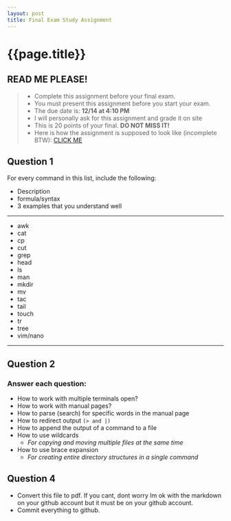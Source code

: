 ```yaml
---
layout: post
title: Final Exam Study Assignment
---
```

# {{page.title}}

## READ ME PLEASE!
> * Complete this assignment before your final exam. 
> * You must present this assignment before you start your exam.
> * The due date is: **12/14 at 4:10 PM**
> * I will personally ask for this assignment and grade it on site
> * This is 20 points of your final. **DO NOT MISS IT!** 
> * Here is how the assignment is supposed to look like (incomplete BTW): [CLICK ME](https://github.com/linuxworkshop67/cis106f22/blob/main/final_exam_study/assigment.md)



## Question 1
For every command in this list, include the following:
* Description
* formula/syntax
* 3 examples that you understand well
<hr>

* awk
* cat 
* cp
* cut
* grep
* head
* ls
* man
* mkdir
* mv
* tac
* tail
* touch
* tr
* tree
* vim/nano

<hr>


## Question 2
### Answer each question:
* How to work with multiple terminals open?
* How to work with manual pages?
* How to parse (search) for specific words in the manual page
* How to redirect output `(> and |)`
* How to append the output of a command to a file
* How to use wildcards
    - *For copying and moving multiple files at the same time*
* How to use brace expansion
    - *For creating entire directory structures in a single command*

## Question 4
* Convert this file to pdf. If you cant, dont worry Im ok with the markdown on your github account but it must be on your github account.
* Commit everything to github.